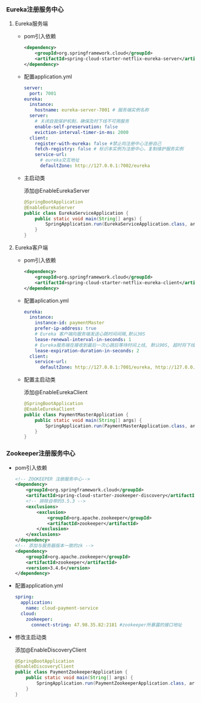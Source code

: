 ### Eureka注册服务中心

1. Eureka服务端

   * pom引入依赖

     ~~~xml
     <dependency>
         <groupId>org.springframework.cloud</groupId>
         <artifactId>spring-cloud-starter-netflix-eureka-server</artifactId>
     </dependency>
     ~~~

   * 配置application.yml

     ~~~yml
     server:
       port: 7001
     eureka:
       instance:
         hostname: eureka-server-7001 # 服务端实例名称
       server:
         # 关闭自我保护机制，确保及时下线不可用服务
         enable-self-preservation: false
         eviction-interval-timer-in-ms: 2000
       client:
         register-with-eureka: false #禁止向注册中心注册自己
         fetch-registry: false # 标识本实例为注册中心，复制维护服务实例
         service-url:
           # eureka交互地址
           defaultZone: http://127.0.0.1:7002/eureka
     ~~~

   * 主启动类

     添加@EnableEurekaServer

     ~~~java
     @SpringBootApplication
     @EnableEurekaServer
     public class EurekaServiceApplication {
         public static void main(String[] args) {
             SpringApplication.run(EurekaServiceApplication.class, args);
         }
     }
     ~~~

     

2. Eureka客户端

   - pom引入依赖

     ~~~xml
     <dependency>
         <groupId>org.springframework.cloud</groupId>
         <artifactId>spring-cloud-starter-netflix-eureka-client</artifactId>
     </dependency>
     ~~~

   - 配置aplication.yml

     ~~~yml
     eureka:
       instance:
         instance-id: paymentMaster
         prefer-ip-address: true
         # Eureka 客户端向服务端发送心跳时间间隔,默认30S
         lease-renewal-interval-in-seconds: 1
         # Eureka服务端在接收到最后一次心跳后等待时间上线, 默认90S, 超时将下线服务
         lease-expiration-duration-in-seconds: 2
       client:
         service-url:
           defaultZone: http://127.0.0.1:7001/eureka, http://127.0.0.1:7002/eureka
     ~~~

   - 配置主启动类

     添加@EnableEurekaClient

     ~~~java
     @SpringBootApplication
     @EnableEurekaClient
     public class PaymentMasterApplication {
         public static void main(String[] args) {
             SpringApplication.run(PaymentMasterApplication.class, args);
         }
     }
     ~~~

### Zookeeper注册服务中心

- pom引入依赖

  ~~~xml
  <!-- ZOOKEEPER 注册服务中心-->
  <dependency>
      <groupId>org.springframework.cloud</groupId>
      <artifactId>spring-cloud-starter-zookeeper-discovery</artifactId>
      <!-- 排除自带的3.5.3 -->
      <exclusions>
          <exclusion>
              <groupId>org.apache.zookeeper</groupId>
              <artifactId>zookeeper</artifactId>
          </exclusion>
      </exclusions>
  </dependency>
  <!-- 添加与服务器版本一致的zk -->
  <dependency>
      <groupId>org.apache.zookeeper</groupId>
      <artifactId>zookeeper</artifactId>
      <version>3.4.6</version>
  </dependency>
  ~~~

- 配置application.yml

  ~~~yml
  spring:
    application:
      name: cloud-payment-service
    cloud:
      zookeeper:
        connect-string: 47.98.35.82:2181 #zookeeper所暴露的接口地址
  ~~~

- 修改主启动类

  添加@EnableDiscoveryClient

  ~~~java
  @SpringBootApplication
  @EnableDiscoveryClient
  public class PaymentZookeeperApplication {
      public static void main(String[] args) {
          SpringApplication.run(PaymentZookeeperApplication.class, args);
      }
  }
  ~~~

